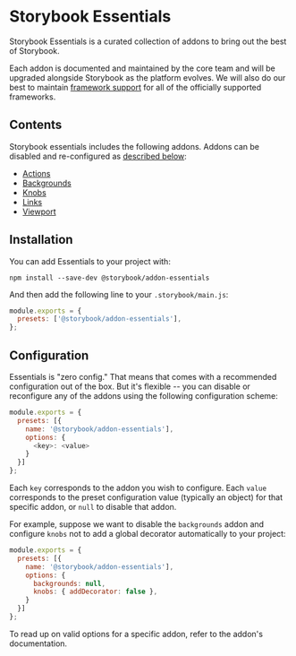 # Storybook Essentials

Storybook Essentials is a curated collection of addons to bring out the best of Storybook.

Each addon is documented and maintained by the core team and will be upgraded alongside Storybook as the platform evolves. We will also do our best to maintain [framework support](https://github.com/storybookjs/storybook/blob/master/ADDONS_SUPPORT.md) for all of the officially supported frameworks.

## Contents

Storybook essentials includes the following addons. Addons can be disabled and re-configured as [described below](#configuration):

- [Actions](https://github.com/storybookjs/storybook/tree/next/addons/actions)
- [Backgrounds](https://github.com/storybookjs/storybook/tree/next/addons/backgrounds)
- [Knobs](https://github.com/storybookjs/storybook/tree/next/addons/knobs)
- [Links](https://github.com/storybookjs/storybook/tree/next/addons/links)
- [Viewport](https://github.com/storybookjs/storybook/tree/next/addons/viewport)

## Installation

You can add Essentials to your project with:

```
npm install --save-dev @storybook/addon-essentials
```

And then add the following line to your `.storybook/main.js`:

```js
module.exports = {
  presets: ['@storybook/addon-essentials'],
};
```

## Configuration

Essentials is "zero config." That means that comes with a recommended configuration out of the box. But it's flexible -- you can disable or reconfigure any of the addons using the following configuration scheme:

```js
module.exports = {
  presets: [{
    name: '@storybook/addon-essentials'],
    options: {
      <key>: <value>
    }
  }]
};
```

Each `key` corresponds to the addon you wish to configure. Each `value` corresponds to the preset configuration value (typically an object) for that specific addon, or `null` to disable that addon.

For example, suppose we want to disable the `backgrounds` addon and configure `knobs` not to add a global decorator automatically to your project:

```js
module.exports = {
  presets: [{
    name: '@storybook/addon-essentials'],
    options: {
      backgrounds: null,
      knobs: { addDecorator: false },
    }
  }]
};
```

To read up on valid options for a specific addon, refer to the addon's documentation.
